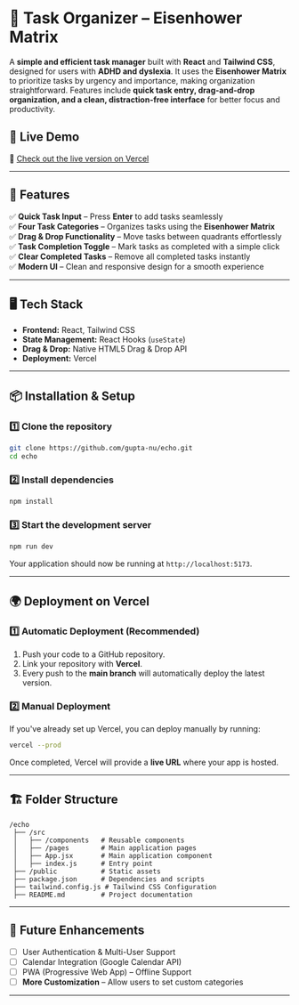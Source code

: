 # 📝 Task Organizer – Eisenhower Matrix
A **simple and efficient task manager** built with **React** and **Tailwind CSS**, designed for users with **ADHD and dyslexia**. It uses the **Eisenhower Matrix** to prioritize tasks by urgency and importance, making organization straightforward. Features include **quick task entry, drag-and-drop organization, and a clean, distraction-free interface** for better focus and productivity.

## 📌 Live Demo  
🚀 [Check out the live version on Vercel](https://echo-three-phi.vercel.app/)  

---

## 🚀 Features

✅ **Quick Task Input** – Press **Enter** to add tasks seamlessly  
✅ **Four Task Categories** – Organizes tasks using the **Eisenhower Matrix**  
✅ **Drag & Drop Functionality** – Move tasks between quadrants effortlessly  
✅ **Task Completion Toggle** – Mark tasks as completed with a simple click  
✅ **Clear Completed Tasks** – Remove all completed tasks instantly  
✅ **Modern UI** – Clean and responsive design for a smooth experience  

---

## 🖥️ Tech Stack

- **Frontend:** React, Tailwind CSS  
- **State Management:** React Hooks (`useState`)  
- **Drag & Drop:** Native HTML5 Drag & Drop API  
- **Deployment:** Vercel  

---

## 📦 Installation & Setup

### **1️⃣ Clone the repository**
```sh
git clone https://github.com/gupta-nu/echo.git
cd echo
```

### **2️⃣ Install dependencies**
```sh
npm install
```

### **3️⃣ Start the development server**
```sh
npm run dev
```
Your application should now be running at `http://localhost:5173`.

---

## 🌍 Deployment on Vercel

### **1️⃣ Automatic Deployment (Recommended)**
1. Push your code to a GitHub repository.
2. Link your repository with **Vercel**.
3. Every push to the **main branch** will automatically deploy the latest version.

### **2️⃣ Manual Deployment**
If you've already set up Vercel, you can deploy manually by running:
```sh
vercel --prod
```
Once completed, Vercel will provide a **live URL** where your app is hosted.

---

## 🏗️ Folder Structure

```
/echo
 ├── /src
 │   ├── /components   # Reusable components
 │   ├── /pages        # Main application pages
 │   ├── App.jsx       # Main application component
 │   ├── index.js      # Entry point
 ├── /public           # Static assets
 ├── package.json      # Dependencies and scripts
 ├── tailwind.config.js # Tailwind CSS Configuration
 ├── README.md         # Project documentation
```

---

## 🎯 Future Enhancements

- [ ] User Authentication & Multi-User Support 
- [ ] Calendar Integration (Google Calendar API)
- [ ] PWA (Progressive Web App) – Offline Support
- [ ] **More Customization** – Allow users to set custom categories  

---
